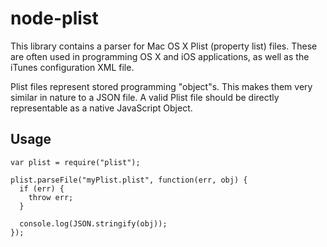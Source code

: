 node-plist
==========

This library contains a parser for Mac OS X Plist (property list) files. These
are often used in programming OS X and iOS applications, as well as the iTunes
configuration XML file.

Plist files represent stored programming "object"s. This makes them very similar
in nature to a JSON file. A valid Plist file should be directly representable as
a native JavaScript Object.

Usage
-----

    var plist = require("plist");
    
    plist.parseFile("myPlist.plist", function(err, obj) {
      if (err) {
        throw err;
      }
    
      console.log(JSON.stringify(obj));
    });
